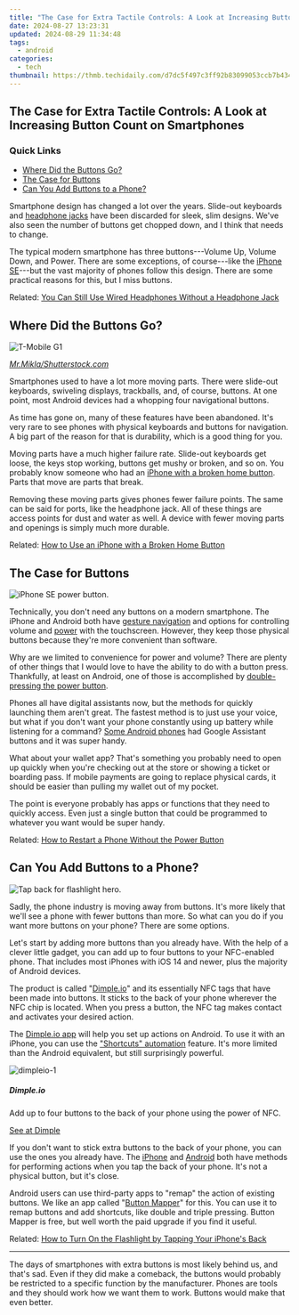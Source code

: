 ```yaml
---
title: "The Case for Extra Tactile Controls: A Look at Increasing Button Count on Smartphones"
date: 2024-08-27 13:23:31
updated: 2024-08-29 11:34:48
tags:
  - android
categories:
  - tech
thumbnail: https://thmb.techidaily.com/d7dc5f497c3ff92b83099053ccb7b434fc4fb16a570e502a336cc42130adb602.jpg
---
```


## The Case for Extra Tactile Controls: A Look at Increasing Button Count on Smartphones

### Quick Links

* [Where Did the Buttons Go?](https://snapchat-videos.techidaily.com/quora-experts-live-snapchat-session-for-2024/)
* [The Case for Buttons](https://snapchat-videos.techidaily.com/updated-seamlessly-connect-the-3-step-guide-to-enhanced-communication-on-snapchat-for-2024/)
* [Can You Add Buttons to a Phone?](https://android-frp.techidaily.com/ultimate-guide-on-motorola-moto-g84-5g-frp-bypass-by-drfone-android/)

 Smartphone design has changed a lot over the years. Slide-out keyboards and [headphone jacks](https://activate-lock.techidaily.com/in-2024-3-effective-ways-to-unlock-icloud-account-without-password-from-apple-iphone-xr-by-drfone-ios/) have been discarded for sleek, slim designs. We've also seen the number of buttons get chopped down, and I think that needs to change.

 The typical modern smartphone has three buttons---Volume Up, Volume Down, and Power. There are some exceptions, of course---like the [iPhone SE](https://apple-account.techidaily.com/how-to-remove-phone-number-from-your-apple-id-from-your-apple-iphone-6s-plus-by-drfone-ios/)\---but the vast majority of phones follow this design. There are some practical reasons for this, but I miss buttons.

Related: [You Can Still Use Wired Headphones Without a Headphone Jack](https://activate-lock.techidaily.com/in-2024-3-effective-ways-to-unlock-icloud-account-without-password-from-apple-iphone-xr-by-drfone-ios/) 

##  Where Did the Buttons Go?

![T-Mobile G1](https://static1.howtogeekimages.com/wordpress/wp-content/uploads/2022/01/t-mobile-g1.jpg) 

_[Mr.Mikla/Shutterstock.com](https://www.shutterstock.com/image-photo/february-28-2020-first-android-smartphone-1660018630)_

 Smartphones used to have a lot more moving parts. There were slide-out keyboards, swiveling displays, trackballs, and, of course, buttons. At one point, most Android devices had a whopping four navigational buttons.

 As time has gone on, many of these features have been abandoned. It's very rare to see phones with physical keyboards and buttons for navigation. A big part of the reason for that is durability, which is a good thing for you.

 Moving parts have a much higher failure rate. Slide-out keyboards get loose, the keys stop working, buttons get mushy or broken, and so on. You probably know someone who had an [iPhone with a broken home button](https://video-capture.techidaily.com/in-2024-real-time-film-extractor/). Parts that move are parts that break.

 Removing these moving parts gives phones fewer failure points. The same can be said for ports, like the headphone jack. All of these things are access points for dust and water as well. A device with fewer moving parts and openings is simply much more durable.

Related: [How to Use an iPhone with a Broken Home Button](https://video-capture.techidaily.com/in-2024-real-time-film-extractor/) 

##  The Case for Buttons

![iPhone SE power button.](https://static1.howtogeekimages.com/wordpress/wp-content/uploads/2022/03/iPhone-SE-2022s-power-button.jpg?width=1198&amp;trim=1,1&amp;bg-color=000&amp;pad=1,1) 

 Technically, you don't need any buttons on a modern smartphone. The iPhone and Android both have [gesture navigation](https://some-techniques.techidaily.com/in-2024-innovation-unveiled-the-complete-moto-z2-review/) and options for controlling volume and [power](https://some-knowledge.techidaily.com/in-2024-in-depth-audio-settings-in-windows-10/) with the touchscreen. However, they keep those physical buttons because they're more convenient than software.

 Why are we limited to convenience for power and volume? There are plenty of other things that I would love to have the ability to do with a button press. Thankfully, at least on Android, one of those is accomplished by [double-pressing the power button](https://sound-issues.techidaily.com/effective-techniques-to-restore-audio-functionality-in-conexant-smartaudio-hd-devices-compatible-with-windows/).

 Phones all have digital assistants now, but the methods for quickly launching them aren't great. The fastest method is to just use your voice, but what if you don't want your phone constantly using up battery while listening for a command? [Some Android phones](https://www.amazon.com/LG-Electronics-ThinQ-Factory-Unlocked/dp/B07DYFQ43K?tag=htg-v2-4f4k9hr-20&ascsubtag=UUhtgUeUpU204892&asc%5Frefurl=https%3A%2F%2Fwww.howtogeek.com%2F825093%2Fsmartphones-need-more-physical-buttons%2F&asc%5Fcampaign=Short-Term) had Google Assistant buttons and it was super handy.

 What about your wallet app? That's something you probably need to open up quickly when you're checking out at the store or showing a ticket or boarding pass. If mobile payments are going to replace physical cards, it should be easier than pulling my wallet out of my pocket.

 The point is everyone probably has apps or functions that they need to quickly access. Even just a single button that could be programmed to whatever you want would be super handy.

Related: [How to Restart a Phone Without the Power Button](https://some-knowledge.techidaily.com/in-2024-in-depth-audio-settings-in-windows-10/) 

##  Can You Add Buttons to a Phone?

![Tap back for flashlight hero.](https://static1.howtogeekimages.com/wordpress/wp-content/uploads/2020/09/tap-for-flashlight-hero.png?width=1198&amp;trim=1,1&amp;bg-color=000&amp;pad=1,1) 

 Sadly, the phone industry is moving away from buttons. It's more likely that we'll see a phone with fewer buttons than more. So what can you do if you want more buttons on your phone? There are some options.

 Let's start by adding more buttons than you already have. With the help of a clever little gadget, you can add up to four buttons to your NFC-enabled phone. That includes most iPhones with iOS 14 and newer, plus the majority of Android devices.

 The product is called "[Dimple.io](https://dimple.io/)" and its essentially NFC tags that have been made into buttons. It sticks to the back of your phone wherever the NFC chip is located. When you press a button, the NFC tag makes contact and activates your desired action.

 The [Dimple.io app](https://www.anrdoezrs.net/links/3607085/type/dlg/sid/UUhtgUeUpU204892/https://play.google.com/store/apps/details?id=io.dimple.s) will help you set up actions on Android. To use it with an iPhone, you can use the ["Shortcuts" automation](https://fox-http.techidaily.com/new-the-ultimate-guide-to-gopro-hero5-time-lapse-photography/) feature. It's more limited than the Android equivalent, but still surprisingly powerful.

![dimpleio-1](https://static1.howtogeekimages.com/wordpress/wp-content/uploads/2023/06/dimpleio-1.png) 

#####  Dimple.io

Add up to four buttons to the back of your phone using the power of NFC.

[See at Dimple](https://dimple.io/) 

 If you don't want to stick extra buttons to the back of your phone, you can use the ones you already have. The [iPhone](https://buynow-info.techidaily.com/comprehensive-review-of-finties-macbook-pro-13-protective-case-excelling-in-durability-and-affordable-pricing/) and [Android](https://extra-support.techidaily.com/new-nighttime-narratives-in-pixels/) both have methods for performing actions when you tap the back of your phone. It's not a physical button, but it's close.

 Android users can use third-party apps to "remap" the action of existing buttons. We like an app called "[Button Mapper](https://www.anrdoezrs.net/links/3607085/type/dlg/sid/UUhtgUeUpU204892/https://play.google.com/store/apps/details?id=flar2.homebutton)" for this. You can use it to remap buttons and add shortcuts, like double and triple pressing. Button Mapper is free, but well worth the paid upgrade if you find it useful.

Related: [How to Turn On the Flashlight by Tapping Your iPhone's Back](https://buynow-info.techidaily.com/comprehensive-review-of-finties-macbook-pro-13-protective-case-excelling-in-durability-and-affordable-pricing/) 

---

 The days of smartphones with extra buttons is most likely behind us, and that's sad. Even if they did make a comeback, the buttons would probably be restricted to a specific function by the manufacturer. Phones are tools and they should work how we want them to work. Buttons would make that even better.

<ins class="adsbygoogle"
     style="display:block"
     data-ad-format="autorelaxed"
     data-ad-client="ca-pub-7571918770474297"
     data-ad-slot="1223367746"></ins>



<ins class="adsbygoogle"
     style="display:block"
     data-ad-client="ca-pub-7571918770474297"
     data-ad-slot="8358498916"
     data-ad-format="auto"
     data-full-width-responsive="true"></ins>
